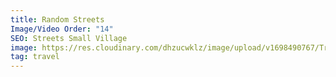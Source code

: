 ```yaml
---
title: Random Streets
Image/Video Order: "14"
SEO: Streets Small Village
image: https://res.cloudinary.com/dhzucwklz/image/upload/v1698490767/Travel/DSC_4520_nsfwm4.jpg
tag: travel
---
```

